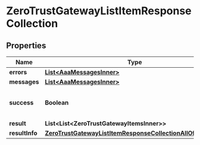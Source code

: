 

# ZeroTrustGatewayListItemResponseCollection


## Properties

| Name | Type | Description | Notes |
|------------ | ------------- | ------------- | -------------|
|**errors** | [**List&lt;AaaMessagesInner&gt;**](AaaMessagesInner.md) |  |  |
|**messages** | [**List&lt;AaaMessagesInner&gt;**](AaaMessagesInner.md) |  |  |
|**success** | **Boolean** | Whether the API call was successful |  |
|**result** | **List&lt;List&lt;ZeroTrustGatewayItemsInner&gt;&gt;** |  |  [optional] |
|**resultInfo** | [**ZeroTrustGatewayListItemResponseCollectionAllOfResultInfo**](ZeroTrustGatewayListItemResponseCollectionAllOfResultInfo.md) |  |  [optional] |



